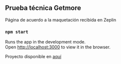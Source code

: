 

## Prueba técnica Getmore

Página de acuerdo a la maquetación recibida en Zeplin 

### `npm start`

Runs the app in the development mode.<br>
Open [http://localhost:3000](http://localhost:3000) to view it in the browser.

Proyecto disponible en  [aquí](https://merak1.github.io/trueTalent/)
